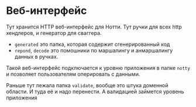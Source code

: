 # Веб-интерфейс

Тут хранится HTTP веб-интерфейс для Нотти. Тут ручки для всех
http хендлеров, и генератор для сваггера.

+ `generated` это папка, которая содержит сгенерированный код
+ `repond`, `decode` это помошники по маршалингу и анмаршалингу данных в ручках.

Такой веб-интерфейс подключается к уровню приложения в папке `notty` и позволяет пользователям оперировать с данными.

Раньше тут лежала папка `validate`, вообще это штука доменной области. И туда её и надо перенести. А валидацией займется уровень приложения
